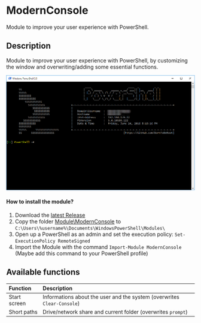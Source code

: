 # ModernConsole

Module to improve your user experience with PowerShell.

## Description

Module to improve your user experience with PowerShell, by customizing the window and overwriting/adding some essential functions. 

![Screenshot](/Documentation/Images/ModernConsole.png?raw=true "ModernConsole")

#### How to install the module?

1. Download the [latest Release](https://github.com/BornToBeRoot/PowerShell_ModernConsole/releases/latest) 
2. Copy the folder [Module\ModernConsole](Module/ModernConsole) to `C:\Users\%username%\Documents\WindowsPowerShell\Modules\`
3. Open up a PowerShell as an admin and set the execution policy: `Set-ExecutionPolicy RemoteSigned`
4. Import the Module with the command `Import-Module ModernConsole` (Maybe add this command to your PowerShell profile)

## Available functions

| Function | Description |
| :--- | :--- |
| Start screen | Informations about the user and the system (overwrites `Clear-Console`) |
| Short paths | Drive/network share and current folder (overwrites `prompt`) |



